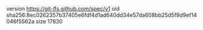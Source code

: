 version https://git-lfs.github.com/spec/v1
oid sha256:8ec0262357b37405e6fdf4d1ad640dd34e57da608bb25d5f9d9ef14046f5562a
size 17830
